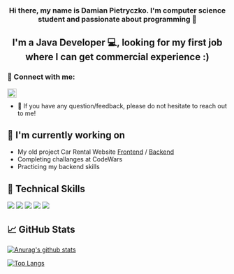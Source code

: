 <h3 align="center">
Hi there, my name is Damian Pietryczko. I'm computer science student and passionate about programming 👋
</h3>

<h2 align="center">
I'm a Java Developer 💻, looking for my first job where I can get commercial experience :)
</h2> 

### 🤝 Connect with me:

<a href="https://www.linkedin.com/in/damian-pietryczko-85a94b199/"><img align="left" src="https://raw.githubusercontent.com/yushi1007/yushi1007/main/images/linkedin.svg" alt="Yu Shi | LinkedIn" width="21px"/></a>
</br>
- 💬 If you have any question/feedback, please do not hesitate to reach out to me!

## 🔭 I'm currently working on

- My old project Car Rental Website
  [Frontend](https://github.com/pietryczko/Car-Rental-Frontend) / 
  [Backend](https://github.com/pietryczko/Car-Rental-Backend)
- Completing challanges at CodeWars
- Practicing my backend skills


## 💼 Technical Skills

![](https://img.shields.io/badge/Java-informational?style=flat&logo=java&color=f55442)
![](https://img.shields.io/badge/Spring-informational?style=flat&logo=spring&color=fff)
![](https://img.shields.io/badge/Hibernate-informational?style=flat&logo=hibernate&color=808080)
![](https://img.shields.io/badge/MySql-informational?style=flat&logo=mysql&color=fff)
![](https://img.shields.io/badge/Jira-informational?style=flat&logo=jira&color=%231e81fa)



## 📈 GitHub Stats 

[![Anurag's github stats](https://github-readme-stats.vercel.app/api?username=pietryczko)](https://github.com/pietryczko)

[![Top Langs](https://github-readme-stats.vercel.app/api/top-langs/?username=pietryczko&layout=compact)](https://github.com/pietryczko)
